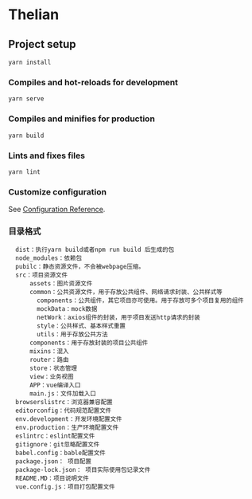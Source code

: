# Thelian

## Project setup
```
yarn install
```

### Compiles and hot-reloads for development
```
yarn serve
```

### Compiles and minifies for production
```
yarn build
```

### Lints and fixes files
```
yarn lint
```

### Customize configuration
See [Configuration Reference](https://cli.vuejs.org/config/).

### 目录格式
      dist：执行yarn build或者npm run build 后生成的包
      node_modules：依赖包
      pubilc：静态资源文件，不会被webpage压缩。
      src：项目资源文件
          assets：图片资源文件
          common：公共资源文件，用于存放公共组件、网络请求封装、公共样式等
            components：公共组件，其它项目亦可使用。用于存放可多个项目复用的组件
            mockData：mock数据
            netWork：axios组件的封装，用于项目发送http请求的封装
            style：公共样式、基本样式重置
            utils：用于存放公共方法
          components：用于存放封装的项目公共组件
          mixins：混入
          router：路由
          store：状态管理
          view：业务视图
          APP：vue编译入口
          main.js：文件加载入口
      browserslistrc：浏览器兼容配置
      editorconfig：代码规范配置文件
      env.development：开发环境配置文件
      env.production：生产环境配置文件
      eslintrc：eslint配置文件
      gitignore：git忽略配置文件
      babel.config：bable配置文件
      package.json： 项目配置
      package-lock.json： 项目实际使用包记录文件
      README.MD：项目说明文件
      vue.config.js：项目打包配置文件

